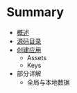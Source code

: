# Summary

* [概述](SUMMARY.md)
* [源码目录](部分详解/Data.md)
* [创建应用](创建应用/Keys.md)
   * Assets
   * Keys
* 部分详解
   * 全局与本地数据

